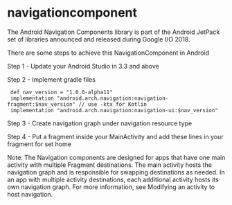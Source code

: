 # navigationcomponent
The Android Navigation Components library is part of the Android JetPack set of libraries announced and released during Google I/O 2018.

There are some steps to achieve this NavigationComponent in Android 

Step 1 - Update your Android Studio in 3.3 and above 

Step 2 - Implement gradle files 


     def nav_version = "1.0.0-alpha11"
     implementation "android.arch.navigation:navigation-fragment:$nav_version" // use -ktx for Kotlin
     implementation "android.arch.navigation:navigation-ui:$nav_version"

 Step 3 - Create navigation graph under navigation resource type 
 
 Step 4 - Put a fragment inside your MainActivity and add these lines in your fragment for set home
 
Note: The Navigation components are designed for apps that have one main activity with multiple Fragment destinations. The main activity hosts the navigation graph and is responsible for swapping destinations as needed. In an app with multiple activity destinations, each additional activity hosts its own navigation graph. For more information, see Modifying an activity to host navigation.


    
    
    
    
    
    
    
